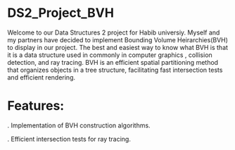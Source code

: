 # DS2_Project_BVH

Welcome to our Data Structures 2 project for Habib universiy. Myself and my partners have decided to implement Bounding Volume Heirarchies(BVH) to display in our project. The best and easiest way to know what BVH is that it is a data structure used in commonly in computer graphics , collision detection, and ray tracing.  BVH is an efficient spatial partitioning method that organizes objects in a tree structure, facilitating fast intersection tests and efficient rendering.

# Features: 

. Implementation of BVH construction algorithms.

. Efficient intersection tests for ray tracing.
